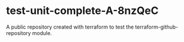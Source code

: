 # test-unit-complete-A-8nzQeC
A public repository created with terraform to test the terraform-github-repository module.
